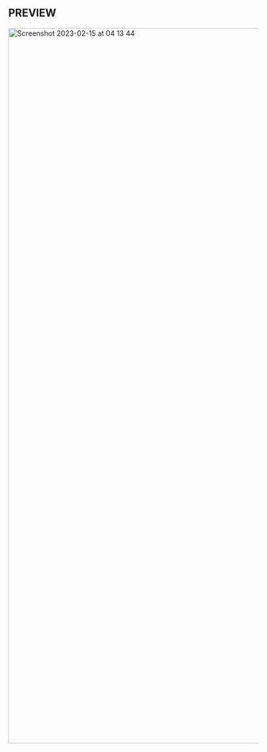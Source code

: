 ## PREVIEW
<img width="1440" alt="Screenshot 2023-02-15 at 04 13 44" src="https://user-images.githubusercontent.com/103273798/218918077-33a9cca7-bcef-4358-8568-e085aa4e5ef2.png">
